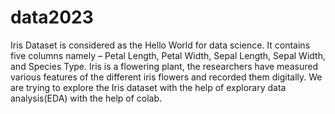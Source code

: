 # data2023
Iris Dataset is considered as the Hello World for data science. It contains five columns namely – Petal Length, Petal Width, Sepal Length, Sepal Width, and Species Type. Iris is a flowering plant, the researchers have measured various features of the different iris flowers and recorded them digitally.
We are trying to explore the Iris dataset with the help of explorary data analysis(EDA) with the help of colab.
